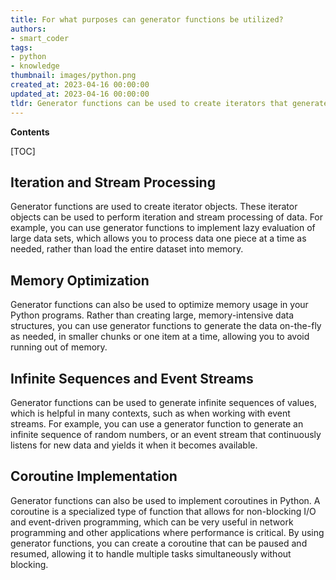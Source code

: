 ```yaml
---
title: For what purposes can generator functions be utilized?
authors:
- smart_coder
tags:
- python
- knowledge
thumbnail: images/python.png
created_at: 2023-04-16 00:00:00
updated_at: 2023-04-16 00:00:00
tldr: Generator functions can be used to create iterators that generate a sequence of values on-the-fly, without loading the entire sequence into memory at once.
---
```


**Contents**

[TOC]

## Iteration and Stream Processing

Generator functions are used to create iterator objects. These iterator objects can be used to perform iteration and stream processing of data. For example, you can use generator functions to implement lazy evaluation of large data sets, which allows you to process data one piece at a time as needed, rather than load the entire dataset into memory.

## Memory Optimization

Generator functions can also be used to optimize memory usage in your Python programs. Rather than creating large, memory-intensive data structures, you can use generator functions to generate the data on-the-fly as needed, in smaller chunks or one item at a time, allowing you to avoid running out of memory.

## Infinite Sequences and Event Streams

Generator functions can be used to generate infinite sequences of values, which is helpful in many contexts, such as when working with event streams. For example, you can use a generator function to generate an infinite sequence of random numbers, or an event stream that continuously listens for new data and yields it when it becomes available.

## Coroutine Implementation

Generator functions can also be used to implement coroutines in Python. A coroutine is a specialized type of function that allows for non-blocking I/O and event-driven programming, which can be very useful in network programming and other applications where performance is critical. By using generator functions, you can create a coroutine that can be paused and resumed, allowing it to handle multiple tasks simultaneously without blocking.
